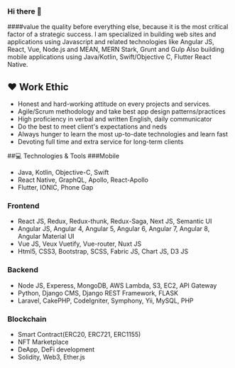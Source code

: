 ### Hi there 👋
####value the quality before everything else, because it is the most critical factor of a strategic success.
I am specialized in building web sites and applications using Javascript and related technologies like Angular JS, React, Vue, Node.js and MEAN, MERN Stark, Grunt and Gulp
Also building mobile applications using Java/Kotlin, Swift/Objective C, Flutter React Native.

## ❤️ Work Ethic
 - Honest and hard-working attitude on every projects and services.
 - Agile/Scrum methodology and take best app design patterns/practices
 - High proficiency in verbal and written English, daily communicator
 - Do the best to meet client's expectations and neds
 - Always hunger to learn the most up-to-date technologies and learn fast
 - Devoting full time and extra service for long-term clients

##💻 Technologies & Tools
###Mobile
- Java, Kotlin, Objective-C, Swift
- React Native, GraphQL, Apollo, React-Apollo
- Flutter, IONIC, Phone Gap

### Frontend
- React JS, Redux, Redux-thunk, Redux-Saga, Next JS, Semantic UI
- Angular JS, Angular 4, Angular 5, Angular 6, Angular 7, Angular 8, Angular Material UI
- Vue JS, Veux Vuetify, Vue-router, Nuxt JS
- Html5, CSS3, Bootstrap, SCSS, Fabric JS, Chart JS, D3 JS

### Backend
- Node JS, Experess, MongoDB, AWS Lambda, S3, EC2, API Gateway
- Python, Django CMS, Django REST Framework, FLASK
- Laravel, CakePHP, CodeIgniter, Symphony, Yii, MySQL, PHP

### Blockchain
- Smart Contract(ERC20, ERC721, ERC1155)
- NFT Marketplace
- DeApp, DeFi development
- Solidity, Web3, Ether.js

